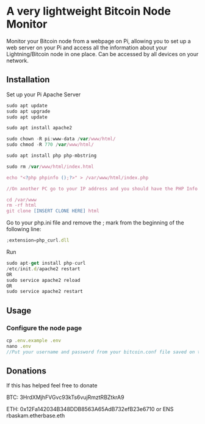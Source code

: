 A very lightweight Bitcoin Node Monitor
=================================================

Monitor your Bitcoin node from a webpage on Pi, allowing you to set up a web server on your Pi and access all the information about your Lightning/Bitcoin node in one place. Can be accessed by all devices on your network.


Installation
---------------

Set up your Pi Apache Server

```js
sudo apt update
sudo apt upgrade
sudo apt update

sudo apt install apache2

sudo chown -R pi:www-data /var/www/html/
sudo chmod -R 770 /var/www/html/

sudo apt install php php-mbstring

sudo rm /var/www/html/index.html

echo "<?php phpinfo ();?>" > /var/www/html/index.php

//On another PC go to your IP address and you should have the PHP Info Page

cd /var/www
rm -rf html
git clone [INSERT CLONE HERE] html
```

Go to your php.ini file and remove the ; mark from the beginning of the following line:
```js
;extension=php_curl.dll
```

Run
```js
sudo apt-get install php-curl
/etc/init.d/apache2 restart
OR
sudo service apache2 reload
OR
sudo service apache2 restart
```

Usage
-----

### Configure the node page
```js
cp .env.example .env
nano .env
//Put your username and password from your bitcoin.conf file saved on the node.
```

Donations
-----
If this has helped feel free to donate

BTC: 3HrdXMjhFVGvc93kTs6vujRmztRBZtkrA9

ETH: 0x12Fa142034B348DDB8563A65AdB732efB23e6710 or ENS rbaskam.etherbase.eth
